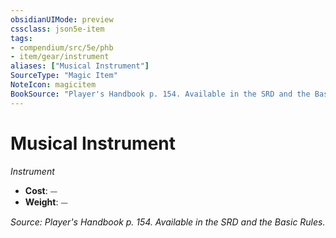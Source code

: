 ```yaml
---
obsidianUIMode: preview
cssclass: json5e-item
tags:
- compendium/src/5e/phb
- item/gear/instrument
aliases: ["Musical Instrument"]
SourceType: "Magic Item"
NoteIcon: magicitem
BookSource: "Player's Handbook p. 154. Available in the SRD and the Basic Rules."
---
```

# Musical Instrument
*Instrument*  

- **Cost**: ⏤
- **Weight**: ⏤

*Source: Player's Handbook p. 154. Available in the SRD and the Basic Rules.*